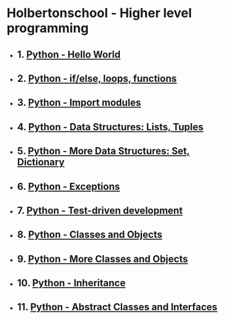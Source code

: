 # Holbertonschool - Higher level programming

* ## 1. [Python - Hello World](./python-hello_world/)
* ## 2. [Python - if/else, loops, functions](./python-if_else_loops_functions/)
* ## 3. [Python - Import modules](./python-import_modules)
* ## 4. [Python - Data Structures: Lists, Tuples](./python-data_structures)
* ## 5. [Python - More Data Structures: Set, Dictionary](./python-more_data_structures/)
* ## 6. [Python - Exceptions](./python-exceptions/)
* ## 7. [Python - Test-driven development](./python-test_driven_development/)
* ## 8. [Python - Classes and Objects](./python-classes/)
* ## 9. [Python - More Classes and Objects](./python-more_classes/)
* ## 10. [Python - Inheritance](./python-inheritance/)
* ## 11. [Python - Abstract Classes and Interfaces](./python-abc/)
